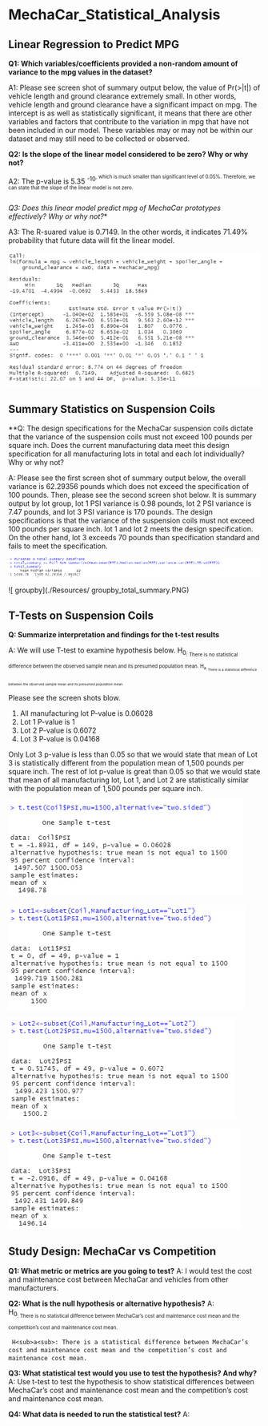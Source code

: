 # MechaCar_Statistical_Analysis

## Linear Regression to Predict MPG

**Q1: Which variables/coefficients provided a non-random amount of variance to the mpg values in the dataset?**
   
A1:   Please see screen shot of summary output below, the value of Pr(>|t|) of vehicle length and ground clearance extremely small. In other words, vehicle length and ground clearance have a significant impact on mpg. The intercept is as well as statistically significant, it means that there are other variables and factors that contribute to the variation in mpg that have not been included in our model. These variables may or may not be within our dataset and may still need to be collected or observed.

**Q2: Is the slope of the linear model considered to be zero? Why or why not?**

A2:   The p-value is 5.35 <sup>-10<sup>, which is much smaller than significant level of 0.05%. Therefore, we can state that the slope of the linear model is not zero.

*Q3: Does this linear model predict mpg of MechaCar prototypes effectively? Why or why not?**

A3:   The R-suared value is 0.7149. In the other words, it indicates 71.49% probability that future data will fit the linear model.


![mpg_summary](./Resources/mpg_summary.PNG)


## Summary Statistics on Suspension Coils

**Q: The design specifications for the MechaCar suspension coils dictate that the variance of the suspension coils must not exceed 100 pounds per square inch. Does the current manufacturing data meet this design specification for all manufacturing lots in total and each lot individually? Why or why not?

A:   Please see the first screen shot of summary output below, the overall variance is 62.29356 pounds which does not exceed the specification of 100 pounds. Then, please see the second screen shot below. It is summary output by lot group, lot 1 PSI variance is 0.98 pounds, lot 2 PSI variance is 7.47 pounds, and lot 3 PSI variance is 170 pounds. The design specifications is  that the variance of the suspension coils must not exceed 100 pounds per square inch.  lot 1 and lot 2 meets the design specification. On the other hand, lot 3 exceeds 70 pounds than specification standard and fails to meet the specification. 


![ overall](./Resources/overall_total_summary.PNG)


![ groupby](./Resources/ groupby_total_summary.PNG)



## T-Tests on Suspension Coils

**Q: Summarize interpretation and findings for the t-test results**

A:   We will use T-test to examine hypothesis below.
 H<sub>0<sub>: There is no statistical difference between the observed sample mean and its presumed population mean.
H<sub>a<sub>: There is a statistical difference between the observed sample mean and its presumed population mean.

Please see the screen shots blow.
1. All manufacturing lot P-value is 0.06028
2. Lot 1 P-value is 1
3. Lot 2 P-value is 0.6072
4. Lot 3 P-value is 0.04168

Only Lot 3 p-value is less than 0.05 so that we would state that mean of Lot 3 is statistically different from the population mean of 1,500 pounds per square inch. The rest of lot p-value is great than 0.05 so that we would state that mean of all manufacturing lot, Lot 1, and Lot 2 are statistically similar with the population mean of 1,500 pounds per square inch.

![ t_test_all](./Resources/t_test_all.PNG)

![ t_test_lot1](./Resources/t_test_lot1.PNG)

![ t_test_lot2](./Resources/t_test_lot2.PNG)

![ t_test_lot3](./Resources/t_test_lot3.PNG)


## Study Design: MechaCar vs Competition

**Q1: What metric or metrics are you going to test?**
A:    I would test the cost and maintenance cost between MechaCar and vehicles from other manufacturers.

**Q2: What is the null hypothesis or alternative hypothesis?**
A:    
     H<sub>0<sub>: There is no statistical difference between MechaCar’s cost and maintenance cost mean and the competition’s cost and maintenance cost mean.

     H<sub>a<sub>: There is a statistical difference between MechaCar’s cost and maintenance cost mean and the competition’s cost and maintenance cost mean.


**Q3: What statistical test would you use to test the hypothesis? And why?**
A:    Use t-test to test the hypothesis to show statistical differences between MechaCar’s cost and maintenance cost mean and the competition’s cost and maintenance cost mean.


**Q4: What data is needed to run the statistical test?**
A:    

